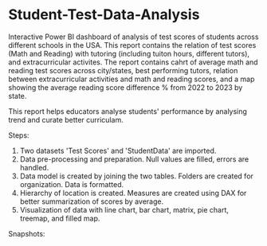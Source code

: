 # Student-Test-Data-Analysis

Interactive Power BI dashboard of analysis of test scores of students across different schools in the USA. This report contains the relation of test scores (Math and Reading) with tutoring (including tuiton hours, different tutors), and extracurricular activites. The report contains cahrt of average math and reading test scores across city/states, best performing tutors, relation between extracurricular activities and math and reading scores, and a map showing the average reading score difference % from 2022 to 2023 by state.

This report helps educators analyse students' performance by analysing trend and curate better curriculam.

Steps:
1. Two datasets 'Test Scores' and 'StudentData' are imported.
2. Data pre-processing and preparation. Null values are filled, errors are handled.
3. Data model is created by joining the two tables. Folders are created for organization. Data is formatted.
4. Hierarchy of location is created. Measures are created using DAX for better summarization of scores by average.
5. Visualization of data with line chart, bar chart, matrix, pie chart, treemap, and filled map.

Snapshots: 
